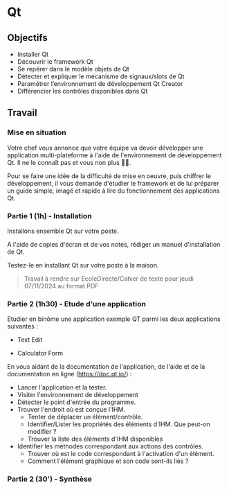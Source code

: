 # Qt

## Objectifs

- Installer Qt
- Découvrir le framework Qt
- Se repérer dans le modèle objets de Qt
- Détecter et expliquer le mécanisme de signaux/slots de Qt
- Paramétrer l’environnement de développement Qt Creator
- Différencier les contrôles disponibles dans Qt

## Travail

### Mise en situation

Votre chef vous annonce que votre équipe va devoir développer une application multi-plateforme à l'aide de l'environnement de développement Qt. Il ne le connaît pas et vous non plus 😵‍💫. 

Pour se faire une idée de la difficulté de mise en oeuvre, puis chiffrer le développement, il vous demande d'étudier le framework et de lui préparer un guide simple, imagé et rapide à lire du fonctionnement des applications Qt.

### Partie 1 (1h) - Installation

Installons ensemble Qt sur votre poste.

A l'aide de copies d'écran et de vos notes, rédiger un manuel d'installation de Qt.

Testez-le en installant Qt sur votre poste à la maison.

> Travail à rendre sur EcoleDirecte/Cahier de texte pour jeudi 07/11/2024 au format PDF

### Partie 2 (1h30) - Etude d'une application

Etudier en binôme une application exemple QT parmi les deux applications suivantes : 

+ Text Edit

+ Calculator Form

En vous aidant de la documentation de l'application, de l'aide et de la documentation en ligne (https://doc.qt.io/) :

- Lancer l'application et la tester.
- Visiter l'environnement de développement
- Détecter le point d'entrée du programme.
- Trouver l'endroit où est conçue l'IHM.
    - Tenter de déplacer un élément/contrôle.
    - Identifier/Lister les propriétés des éléments d'IHM. Que peut-on modifier ?
    - Trouver la liste des éléments d'IHM disponibles
- Identifier les méthodes correspondant aux actions des contrôles.
    - Trouver où est le code correspondant à l'activation d'un élément.
    - Comment l'élément graphique et son code sont-ils liés ?

### Partie 2 (30') - Synthèse